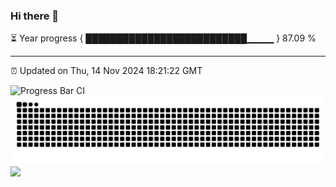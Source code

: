 ### Hi there 👋

⏳ Year progress { ██████████████████████████▁▁▁▁ } 87.09 %

---

⏰ Updated on Thu, 14 Nov 2024 18:21:22 GMT

![Progress Bar CI](https://github.com/liununu/liununu/workflows/Progress%20Bar%20CI/badge.svg)![](https://raw.githubusercontent.com/L1cardo/L1cardo/main/assets/github-contribution-grid-snake.svg)![](https://raw.githubusercontent.com/seesaws/seesaws/main/assets/github-contribution-grid-snake.svg)
